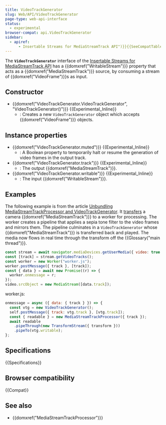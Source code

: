 ```yaml
---
title: VideoTrackGenerator
slug: Web/API/VideoTrackGenerator
page-type: web-api-interface
status:
  - experimental
browser-compat: api.VideoTrackGenerator
sidebar:
  - apiref:
      - Insertable Streams for MediaStreamTrack API")}}{{SeeCompatTable}}{{AvailableInWorkers("dedicated
---
```


The **`VideoTrackGenerator`** interface of the [Insertable Streams for MediaStreamTrack API](/en-US/docs/Web/API/Insertable_Streams_for_MediaStreamTrack_API) has a {{domxref("WritableStream")}} property that acts as a {{domxref("MediaStreamTrack")}} source, by consuming a stream of {{domxref("VideoFrame")}}s as input.

## Constructor

- {{domxref("VideoTrackGenerator.VideoTrackGenerator", "VideoTrackGenerator()")}} {{Experimental_Inline}}
  - : Creates a new `VideoTrackGenerator` object which accepts {{domxref("VideoFrame")}} objects.

## Instance properties

- {{domxref("VideoTrackGenerator.muted")}} {{Experimental_Inline}}
  - : A Boolean property to temporarily halt or resume the generation of video frames in the output track.
- {{domxref("VideoTrackGenerator.track")}} {{Experimental_Inline}}
  - : The output {{domxref("MediaStreamTrack")}}.
- {{domxref("VideoTrackGenerator.writable")}} {{Experimental_Inline}}
  - : The input {{domxref("WritableStream")}}.

## Examples

The following example is from the article [Unbundling MediaStreamTrackProcessor and VideoTrackGenerator](https://blog.mozilla.org/webrtc/unbundling-mediastreamtrackprocessor-and-videotrackgenerator/). It [transfers](/en-US/docs/Web/API/Web_Workers_API/Transferable_objects) a camera {{domxref("MediaStreamTrack")}} to a worker for processing. The worker creates a pipeline that applies a sepia tone filter to the video frames and mirrors them. The pipeline culminates in a `VideoTrackGenerator` whose {{domxref("MediaStreamTrack")}} is transferred back and played. The media now flows in real time through the transform off the {{Glossary("main thread")}}.

```js
const stream = await navigator.mediaDevices.getUserMedia({ video: true });
const [track] = stream.getVideoTracks();
const worker = new Worker("worker.js");
worker.postMessage({ track }, [track]);
const { data } = await new Promise((r) => {
  worker.onmessage = r;
});
video.srcObject = new MediaStream([data.track]);
```

worker.js:

```js
onmessage = async ({ data: { track } }) => {
  const vtg = new VideoTrackGenerator();
  self.postMessage({ track: vtg.track }, [vtg.track]);
  const { readable } = new MediaStreamTrackProcessor({ track });
  await readable
    .pipeThrough(new TransformStream({ transform }))
    .pipeTo(vtg.writable);
};
```

## Specifications

{{Specifications}}

## Browser compatibility

{{Compat}}

## See also

- {{domxref("MediaStreamTrackProcessor")}}
